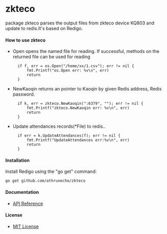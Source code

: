 # zkteco

package zkteco parses the output files from zkteco device KQ803 and update to redis.It's based on Redigo.

#### How to use zkteco

* Open opens the named file for reading. If successful, methods on the returned file can be used for reading

        if f, err = os.Open("/home/xx/1.csv"); err != nil {
		    fmt.Printf("os.Open err: %v\n", err)
	        return
        } 

* NewKaoqin returns an pointer to Kaoqin by given Redis address, Redis password. 

        if k, err = zkteco.NewKaoqin(":6379", ""); err != nil {
		    fmt.Printf("zkteco.NewKaoqin err: %v\n", err)
	        return
        }


* Update attendances records(*File) to redis..

        if err = k.UpdateAttendances(f); err != nil {
          	fmt.Printf("UpdateAttendances err:%v\n", err)
            return
        }

#### Installation

Install Redigo using the "go get" command:

    go get github.com/athrunecho/zkteco

#### Documentation
* [API Reference](http://godoc.org/github.com/athrunecho/zkteco)

#### License
* [MIT License](./LICENSE) 

